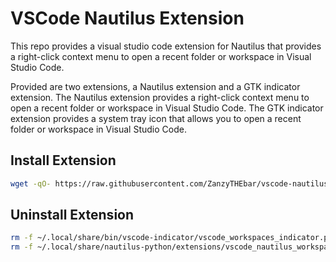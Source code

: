 # VSCode Nautilus Extension

This repo provides a visual studio code extension for Nautilus that provides a right-click context menu to open a recent folder or workspace in Visual Studio Code.

Provided are two extensions, a Nautilus extension and a GTK indicator extension. The Nautilus extension provides a right-click context menu to open a recent folder or workspace in Visual Studio Code. The GTK indicator extension provides a system tray icon that allows you to open a recent folder or workspace in Visual Studio Code.

## Install Extension

```bash
wget -qO- https://raw.githubusercontent.com/ZanzyTHEbar/vscode-nautilus/main/install.sh | bash
```

## Uninstall Extension

```bash
rm -f ~/.local/share/bin/vscode-indicator/vscode_workspaces_indicator.py
rm -f ~/.local/share/nautilus-python/extensions/vscode_nautilus_workspaces.py
```

